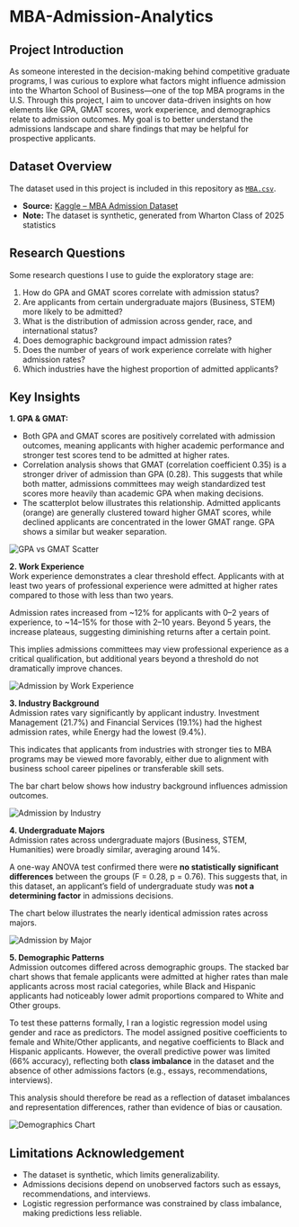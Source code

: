 # MBA-Admission-Analytics
## Project Introduction

As someone interested in the decision-making behind competitive graduate programs, I was curious to explore what factors might influence admission into the Wharton School of Business—one of the top MBA programs in the U.S. Through this project, I aim to uncover data-driven insights on how elements like GPA, GMAT scores, work experience, and demographics relate to admission outcomes. My goal is to better understand the admissions landscape and share findings that may be helpful for prospective applicants.

## Dataset Overview

The dataset used in this project is included in this repository as [`MBA.csv`](MBA.csv).  

- **Source:** [Kaggle – MBA Admission Dataset](https://www.kaggle.com/datasets/taweilo/mba-admission-dataset)  
- **Note:** The dataset is synthetic, generated from Wharton Class of 2025 statistics

## Research Questions
Some research questions I use to guide the exploratory stage are:

1. How do GPA and GMAT scores correlate with admission status?
2. Are applicants from certain undergraduate majors (Business, STEM) more likely to be admitted?
3. What is the distribution of admission across gender, race, and international status?
4. Does demographic background impact admission rates?
5. Does the number of years of work experience correlate with higher admission rates?
6. Which industries have the highest proportion of admitted applicants?

## Key Insights
**1. GPA & GMAT:**
- Both GPA and GMAT scores are positively correlated with admission outcomes, meaning applicants with higher academic performance and stronger test scores tend to be admitted at higher rates.  
- Correlation analysis shows that GMAT (correlation coefficient 0.35) is a stronger driver of admission than GPA (0.28). This suggests that while both matter, admissions committees may weigh standardized test scores more heavily than academic GPA when making decisions.  
- The scatterplot below illustrates this relationship. Admitted applicants (orange) are generally clustered toward higher GMAT scores, while declined applicants are concentrated in the lower GMAT range. GPA shows a similar but weaker separation.  

![GPA vs GMAT Scatter](plots/gpa_gmat_scatterplot.png)

**2. Work Experience**  
Work experience demonstrates a clear threshold effect. Applicants with at least two years of professional experience were admitted at higher rates compared to those with less than two years.  

Admission rates increased from ~12% for applicants with 0–2 years of experience, to ~14–15% for those with 2–10 years. Beyond 5 years, the increase plateaus, suggesting diminishing returns after a certain point.  

This implies admissions committees may view professional experience as a critical qualification, but additional years beyond a threshold do not dramatically improve chances.  

![Admission by Work Experience](plots/work_exp.png)  


**3. Industry Background**  
Admission rates vary significantly by applicant industry. Investment Management (21.7%) and Financial Services (19.1%) had the highest admission rates, while Energy had the lowest (9.4%).  

This indicates that applicants from industries with stronger ties to MBA programs may be viewed more favorably, either due to alignment with business school career pipelines or transferable skill sets.  

The bar chart below shows how industry background influences admission outcomes.  

![Admission by Industry](plots/industry.png)  

**4. Undergraduate Majors**  
Admission rates across undergraduate majors (Business, STEM, Humanities) were broadly similar, averaging around 14%.  

A one-way ANOVA test confirmed there were **no statistically significant differences** between the groups (F = 0.28, p = 0.76). This suggests that, in this dataset, an applicant’s field of undergraduate study was **not a determining factor** in admissions decisions.  

The chart below illustrates the nearly identical admission rates across majors.  

![Admission by Major](plots/majors.png)


**5. Demographic Patterns**  
Admission outcomes differed across demographic groups. The stacked bar chart shows that female applicants were admitted at higher rates than male applicants across most racial categories, while Black and Hispanic applicants had noticeably lower admit proportions compared to White and Other groups.  

To test these patterns formally, I ran a logistic regression model using gender and race as predictors. The model assigned positive coefficients to female and White/Other applicants, and negative coefficients to Black and Hispanic applicants. However, the overall predictive power was limited (66% accuracy), reflecting both **class imbalance** in the dataset and the absence of other admissions factors (e.g., essays, recommendations, interviews).  

This analysis should therefore be read as a reflection of dataset imbalances and representation differences, rather than evidence of bias or causation.  

![Demographics Chart](plots/demo.png)


## Limitations Acknowledgement
- The dataset is synthetic, which limits generalizability.  
- Admissions decisions depend on unobserved factors such as essays, recommendations, and interviews.  
- Logistic regression performance was constrained by class imbalance, making predictions less reliable.  


